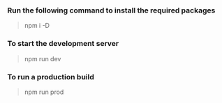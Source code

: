 
### Run the following command to install the required packages
> npm i -D

### To start the development server
> npm run dev

### To run a production build
> npm run prod
